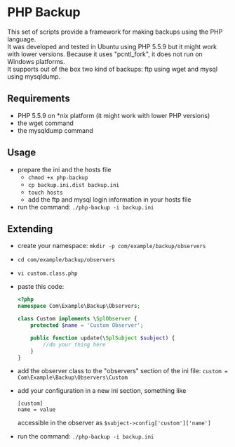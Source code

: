 PHP Backup
==========

This set of scripts provide a framework for making backups using the PHP language.  
It was developed and tested in Ubuntu using PHP 5.5.9 but it might work with lower versions. Because it uses "pcntl_fork", it does not run on Windows platforms.  
It supports out of the box two kind of backups: ftp using wget and mysql using mysqldump.

Requirements
------------

* PHP 5.5.9 on *nix platform (it might work with lower PHP versions)
* the wget command
* the mysqldump command

Usage
-----
* prepare the ini and the hosts file
    * `chmod +x php-backup`
    * `cp backup.ini.dist backup.ini`
    * `touch hosts`
    * add the ftp and mysql login information in your hosts file
* run the command: `./php-backup -i backup.ini`

Extending
---------
* create your namespace: `mkdir -p com/example/backup/observers`
* `cd com/example/backup/observers`
* `vi custom.class.php`
* paste this code:


    ```php
    <?php
    namespace Com\Example\Backup\Observers;

    class Custom implements \SplObserver {
        protected $name = 'Custom Observer';

        public function update(\SplSubject $subject) {
            //do your thing here
        }
    }
    ```
* add the observer class to the "observers" section of the ini file:
    `custom = Com\Example\Backup\Observers\Custom`
* add your configuration in a new ini section, something like
    ```    
    [custom]
    name = value
    ```
    accessible in the observer as `$subject->config['custom']['name']`
* run the command: `./php-backup -i backup.ini`
